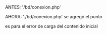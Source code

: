 ANTES:  '/bd/conexion.php'

AHORA: './bd/conexion.php' se agregó el punto 

es para el error de carga del contenido inicial
